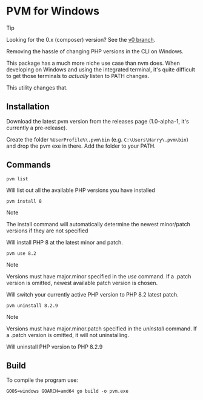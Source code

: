# PVM for Windows

> [!TIP]
> Looking for the 0.x (composer) version? See the [v0 branch](https://github.com/hjbdev/pvm/tree/v0).

Removing the hassle of changing PHP versions in the CLI on Windows.

This package has a much more niche use case than nvm does. When developing on Windows and using the integrated terminal, it's quite difficult to get those terminals to _actually_ listen to PATH changes.

This utility changes that.

## Installation

Download the latest pvm version from the releases page (1.0-alpha-1, it's currently a pre-release).

Create the folder `%UserProfile%\.pvm\bin` (e.g. `C:\Users\Harry\.pvm\bin`) and drop the pvm exe in there. Add the folder to your PATH.

## Commands

```
pvm list
```

Will list out all the available PHP versions you have installed

```
pvm install 8
```

> [!NOTE]
> The install command will automatically determine the newest minor/patch versions if they are not specified

Will install PHP 8 at the latest minor and patch.

```
pvm use 8.2
```

> [!NOTE]
> Versions must have major.minor specified in the *use* command. If a .patch version is omitted, newest available patch version is chosen.

Will switch your currently active PHP version to PHP 8.2 latest patch.

```
pvm uninstall 8.2.9
```

> [!NOTE]
> Versions must have major.minor.patch specified in the *uninstall* command. If a .patch version is omitted, it will not uninstalling.

Will uninstall PHP version to PHP 8.2.9

## Build

To compile the program use:

```shell
GOOS=windows GOARCH=amd64 go build -o pvm.exe
```
